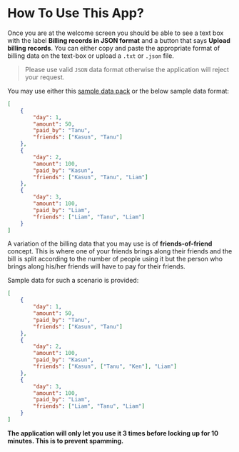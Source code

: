 # How To Use This App?

Once you are at the welcome screen you should be able to see a text box with the label **Billing records in JSON format** and a button that says **Upload billing records**. You can either copy and paste the appropriate format of billing data on the text-box or upload a `.txt` or `.json` file.

> Please use valid `JSON` data format otherwise the application will reject your request.

You may use either this [sample data pack](http://amongfriendsapp.herokuapp.com/data/sample.zip) or the below sample data format:

```json
[
    {
        "day": 1,
        "amount": 50,
        "paid_by": "Tanu",
        "friends": ["Kasun", "Tanu"]
    },
    {
        "day": 2,
        "amount": 100,
        "paid_by": "Kasun",
        "friends": ["Kasun", "Tanu", "Liam"]
    },
    {
        "day": 3,
        "amount": 100,
        "paid_by": "Liam",
        "friends": ["Liam", "Tanu", "Liam"]
    }
]
```

A variation of the billing data that you may use is of **friends-of-friend** concept. This is where one of your friends brings along their friends and the bill is split according to the number of people using it but the person who brings along his/her friends will have to pay for their friends.

Sample data for such a scenario is provided:

```JSON
[
    {
        "day": 1,
        "amount": 50,
        "paid_by": "Tanu",
        "friends": ["Kasun", "Tanu"]
    },
    {
        "day": 2,
        "amount": 100,
        "paid_by": "Kasun",
        "friends": ["Kasun", ["Tanu", "Ken"], "Liam"]
    },
    {
        "day": 3,
        "amount": 100,
        "paid_by": "Liam",
        "friends": ["Liam", "Tanu", "Liam"]
    }
]
```

**The application will only let you use it 3 times before locking up for 10 minutes. This is to prevent spamming.**
